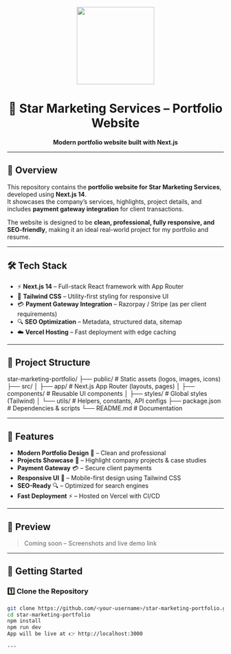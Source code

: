 <p align="center">
  <img src="https://brandeps.com/icon-download/N/Nextjs-icon-01.png" width="180"/>
</p>

<h1 align="center">🌟 Star Marketing Services – Portfolio Website</h1>
<p align="center">
  <b>Modern portfolio website built with Next.js</b>  
</p>

---

## 🚀 Overview
This repository contains the **portfolio website for Star Marketing Services**, developed using **Next.js 14**.  
It showcases the company’s services, highlights, project details, and includes **payment gateway integration** for client transactions.  

The website is designed to be **clean, professional, fully responsive, and SEO-friendly**, making it an ideal real-world project for my portfolio and resume.  

---

## 🛠️ Tech Stack
- ⚡ **Next.js 14** – Full-stack React framework with App Router  
- 🎨 **Tailwind CSS** – Utility-first styling for responsive UI  
- 💳 **Payment Gateway Integration** – Razorpay / Stripe (as per client requirements)  
- 🔍 **SEO Optimization** – Metadata, structured data, sitemap  
- ☁️ **Vercel Hosting** – Fast deployment with edge caching  

---

## 📂 Project Structure
star-marketing-portfolio/
├── public/ # Static assets (logos, images, icons)
├── src/
│ ├── app/ # Next.js App Router (layouts, pages)
│ ├── components/ # Reusable UI components
│ ├── styles/ # Global styles (Tailwind)
│ └── utils/ # Helpers, constants, API configs
├── package.json # Dependencies & scripts
└── README.md # Documentation

---

## 🌟 Features
- **Modern Portfolio Design** 🎨 – Clean and professional  
- **Projects Showcase** 📂 – Highlight company projects & case studies  
- **Payment Gateway** 💳 – Secure client payments  
- **Responsive UI** 📱 – Mobile-first design using Tailwind CSS  
- **SEO-Ready** 🔍 – Optimized for search engines  
- **Fast Deployment** ⚡ – Hosted on Vercel with CI/CD  

---

## 📸 Preview
> Coming soon – Screenshots and live demo link  

---

## 🚀 Getting Started
### 1️⃣ Clone the Repository
```bash
git clone https://github.com/<your-username>/star-marketing-portfolio.git
cd star-marketing-portfolio
npm install
npm run dev
App will be live at 👉 http://localhost:3000

---


